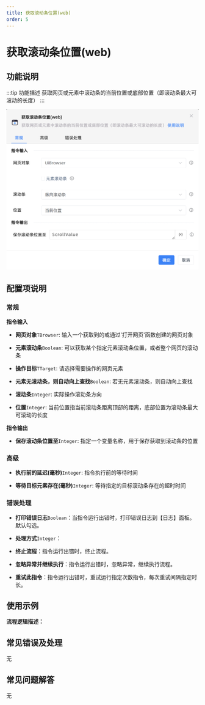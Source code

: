 ```yaml
---
title: 获取滚动条位置(web)
order: 5
---
```


# 获取滚动条位置(web)

## 功能说明

:::tip 功能描述
获取网页或元素中滚动条的当前位置或底部位置（即滚动条最大可滚动的长度）
:::

![获取滚动条位置(web)](../../../assets/获取滚动条位置(web)_command.png)

## 配置项说明

### 常规

**指令输入**

- **网页对象**`TBrowser`: 输入一个获取到的或通过'打开网页'函数创建的网页对象

- **元素滚动条**`Boolean`: 可以获取某个指定元素滚动条位置，或者整个网页的滚动条

- **操作目标**`TTarget`: 请选择需要操作的网页元素

- **元素无滚动条，则自动向上查找**`Boolean`: 若无元素滚动条，则自动向上查找

- **滚动条**`Integer`: 实际操作滚动条方向

- **位置**`Integer`: 当前位置指当前滚动条距离顶部的距离，底部位置为滚动条最大可滚动的长度


**指令输出**

- **保存滚动条位置至**`Integer`: 指定一个变量名称，用于保存获取到滚动条的位置

### 高级

- **执行前的延迟(毫秒)**`Integer`: 指令执行前的等待时间

- **等待目标元素存在(毫秒)**`Integer`: 等待指定的目标滚动条存在的超时时间

### 错误处理

- **打印错误日志**`Boolean`：当指令运行出错时，打印错误日志到【日志】面板。默认勾选。

- **处理方式**`Integer`：

 - **终止流程**：指令运行出错时，终止流程。

 - **忽略异常并继续执行**：指令运行出错时，忽略异常，继续执行流程。

 - **重试此指令**：指令运行出错时，重试运行指定次数指令，每次重试间隔指定时长。

## 使用示例

**流程逻辑描述：** 

## 常见错误及处理

无

## 常见问题解答

无

